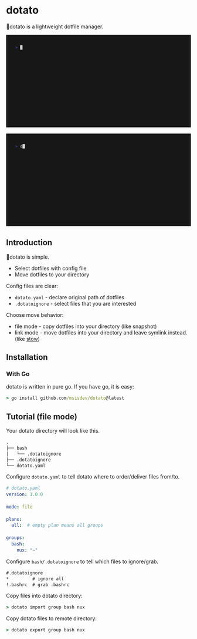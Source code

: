 # dotato
🥔dotato is a lightweight dotfile manager.


![import](./example/import.gif)

![export](./example/export.gif)



## Introduction
🥔dotato is simple.
- Select dotfiles with config file
- Move dotfiles to your directory

Config files are clear:
- `dotato.yaml` - declare original path of dotfiles
- `.dotatoignore` - select files that you are interested

Choose move behavior:
- file mode - copy dotfiles into your directory (like snapshot)
- link mode - move dotfiles into your directory and leave symlink instead. (like [stow](https://www.gnu.org/software/stow/))



## Installation
### With Go
dotato is written in pure go. If you have go, it is easy:
```cmd
> go install github.com/msisdev/dotato@latest
```


## Tutorial (file mode)
Your dotato directory will look like this.
```
.
├── bash
│   └── .dotatoignore
├── .dotatoignore
└── dotato.yaml
```

Configure `dotato.yaml` to tell dotato where to order/deliver files from/to.
```yaml
# dotato.yaml
version: 1.0.0

mode: file

plans:
  all:  # empty plan means all groups

groups:
  bash:
    nux: "~"
```

Configure `bash/.dotatoignore` to tell which files to ignore/grab.
```gitignore
#.dotatoignore
*         # ignore all
!.bashrc  # grab .bashrc
```

Copy files into dotato directory:
```cmd
> dotato import group bash nux
```

Copy dotato files to remote directory:
```cmd
> dotato export group bash nux
```
